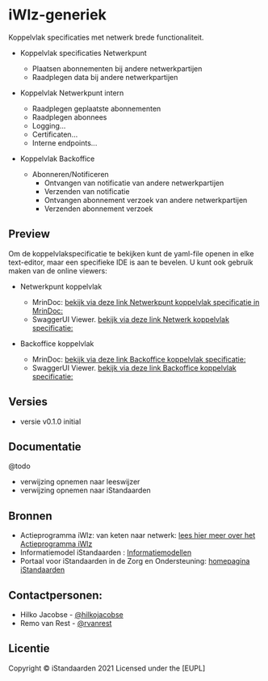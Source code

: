 # iWlz-generiek
Koppelvlak specificaties met netwerk brede functionaliteit.

* Koppelvlak specificaties Netwerkpunt
    * Plaatsen abonnementen bij andere netwerkpartijen
    * Raadplegen data bij andere netwerkpartijen
	
* Koppelvlak Netwerkpunt intern
    * Raadplegen geplaatste abonnementen
    * Raadplegen abonnees
    * Logging…
    * Certificaten…
    * Interne endpoints...

*  Koppelvlak Backoffice
    * Abonneren/Notificeren
        * Ontvangen van notificatie van andere netwerkpartijen
        * Verzenden van notificatie
        * Ontvangen abonnement verzoek van andere netwerkpartijen
        * Verzenden abonnement verzoek

## Preview
Om de koppelvlakspecificatie te bekijken kunt de yaml-file openen in elke text-editor, maar een specifieke IDE is aan te bevelen. 
U kunt ook gebruik maken van de online viewers:

* Netwerkpunt koppelvlak
    * MrinDoc: [bekijk via deze link Netwerkpunt koppelvlak specificatie in MrinDoc:](https://mrin9.github.io/OpenAPI-Viewer/#/load/https%3A%2F%2Fraw.githubusercontent.com%2FiStandaarden%2FiWlz-generiek%2Fmaster%2Fapi-specificatie%2Fnetwerkpunt.yaml "https://mrin9.github.io/OpenAPI-Viewer/#/load/https%3A%2F%2Fraw.githubusercontent.com%2FiStandaarden%2FiWlz-generiek%2Fmaster%2Fapi-specificatie%2Fnetwerkpunt.yaml")
    * SwaggerUI Viewer. [bekijk via deze link Netwerk koppelvlak specificatie:](https://petstore.swagger.io/?url=https://raw.githubusercontent.com/iStandaarden/iWlz-generiek/master/api-specificatie/netwerkpunt.yaml "https://petstore.swagger.io/?url=https://raw.githubusercontent.com/iStandaarden/iWlz-generiek/master/api-specificatie/netwerkpunt.yaml")

* Backoffice koppelvlak
    * MrinDoc: [bekijk via deze link Backoffice koppelvlak specificatie:](https://mrin9.github.io/OpenAPI-Viewer/#/load/https%3A%2F%2Fraw.githubusercontent.com%2FiStandaarden%2FiWlz-generiek%2Fmaster%2Fapi-specificatie%2Fbackoffice.yaml "https://mrin9.github.io/OpenAPI-Viewer/#/load/https%3A%2F%2Fraw.githubusercontent.com%2FiStandaarden%2FiWlz-generiek%2Fmaster%2Fapi-specificatie%2Fbackoffice.yaml")
    * SwaggerUI Viewer. [bekijk via deze link Backoffice koppelvlak specificatie:](https://petstore.swagger.io/?url=https://raw.githubusercontent.com/iStandaarden/iWlz-generiek/master/api-specificatie/backoffice.yaml "https://petstore.swagger.io/?url=https://raw.githubusercontent.com/iStandaarden/iWlz-generiek/master/api-specificatie/backoffice.yaml")

## Versies
* versie v0.1.0 initial

## Documentatie
@todo
- verwijzing opnemen naar leeswijzer
- verwijzing opnemen naar iStandaarden

## Bronnen
* Actieprogramma iWlz: van keten naar netwerk: [lees hier meer over het Actieprogramma iWlz](https://www.istandaarden.nl/actieprogramma-iwlz "Actieprogramma iWlz")
* Informatiemodel iStandaarden : [Informatiemodellen](https://informatiemodellen.istandaarden.nl/)
* Portaal voor iStandaarden in de Zorg en Ondersteuning: [homepagina iStandaarden](https://www.istandaarden.nl)

## Contactpersonen:
* Hilko Jacobse - [@hilkojacobse](https://github.com/HilkoJacobse)
* Remo van Rest - [@rvanrest](https://github.com/rvanrest)

## Licentie
Copyright &copy; iStandaarden 2021
Licensed under the [EUPL]
